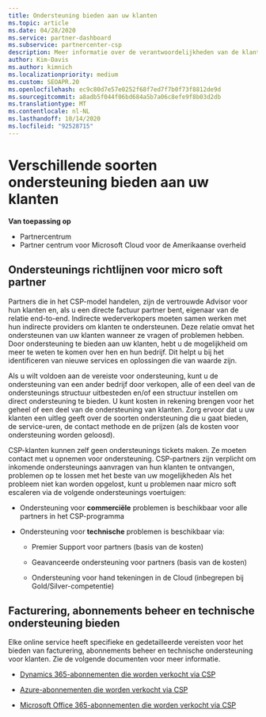 ```yaml
---
title: Ondersteuning bieden aan uw klanten
ms.topic: article
ms.date: 04/28/2020
ms.service: partner-dashboard
ms.subservice: partnercenter-csp
description: Meer informatie over de verantwoordelijkheden van de klant ondersteuning voor partners in het CSP-programma, inclusief details over facturering, abonnements beheer en technische problemen.
author: Kim-Davis
ms.author: kimnich
ms.localizationpriority: medium
ms.custom: SEOAPR.20
ms.openlocfilehash: ec9c80d7e57e0252f68f7ed7f7b0f73f8812de9d
ms.sourcegitcommit: a8adb5f044f06bd684a5b7a06c8efe9f8b03d2db
ms.translationtype: MT
ms.contentlocale: nl-NL
ms.lasthandoff: 10/14/2020
ms.locfileid: "92528715"
---
```

# <a name="providing-different-types-of-support-to-your-customers"></a>Verschillende soorten ondersteuning bieden aan uw klanten

**Van toepassing op**

-  Partnercentrum
-  Partner centrum voor Microsoft Cloud voor de Amerikaanse overheid


## <a name="microsoft-partner-support-guidance"></a>Ondersteunings richtlijnen voor micro soft partner

Partners die in het CSP-model handelen, zijn de vertrouwde Advisor voor hun klanten en, als u een directe factuur partner bent, eigenaar van de relatie end-to-end. Indirecte wederverkopers moeten samen werken met hun indirecte providers om klanten te ondersteunen. Deze relatie omvat het ondersteunen van uw klanten wanneer ze vragen of problemen hebben. Door ondersteuning te bieden aan uw klanten, hebt u de mogelijkheid om meer te weten te komen over hen en hun bedrijf. Dit helpt u bij het identificeren van nieuwe services en oplossingen die van waarde zijn.

Als u wilt voldoen aan de vereiste voor ondersteuning, kunt u de ondersteuning van een ander bedrijf door verkopen, alle of een deel van de ondersteunings structuur uitbesteden en/of een structuur instellen om direct ondersteuning te bieden. U kunt kosten in rekening brengen voor het geheel of een deel van de ondersteuning van klanten. Zorg ervoor dat u uw klanten een uitleg geeft over de soorten ondersteuning die u gaat bieden, de service-uren, de contact methode en de prijzen (als de kosten voor ondersteuning worden geloosd).

CSP-klanten kunnen zelf geen ondersteunings tickets maken. Ze moeten contact met u opnemen voor ondersteuning. CSP-partners zijn verplicht om inkomende ondersteunings aanvragen van hun klanten te ontvangen, problemen op te lossen met het beste van uw mogelijkheden Als het probleem niet kan worden opgelost, kunt u problemen naar micro soft escaleren via de volgende ondersteunings voertuigen:

- Ondersteuning voor **commerciële** problemen is beschikbaar voor alle partners in het CSP-programma

- Ondersteuning voor **technische** problemen is beschikbaar via:

    - Premier Support voor partners (basis van de kosten)

    - Geavanceerde ondersteuning voor partners (basis van de kosten)

    - Ondersteuning voor hand tekeningen in de Cloud (inbegrepen bij Gold/Silver-competentie)

## <a name="providing-billing-subscription-management-and-technical-support"></a>Facturering, abonnements beheer en technische ondersteuning bieden 

Elke online service heeft specifieke en gedetailleerde vereisten voor het bieden van facturering, abonnements beheer en technische ondersteuning voor klanten. Zie de volgende documenten voor meer informatie.

- [Dynamics 365-abonnementen die worden verkocht via CSP](https://www.microsoftpartnercommunity.com/t5/CSP/Microsoft-Partner-Support-Guidance/m-p/5262#M30)

- [Azure-abonnementen die worden verkocht via CSP](https://www.microsoftpartnercommunity.com/t5/CSP/Microsoft-Partner-Support-Guidance/m-p/5263#M31)

- [Microsoft Office 365-abonnementen die worden verkocht via CSP](https://www.microsoftpartnercommunity.com/t5/CSP/Microsoft-Partner-Support-Guidance/m-p/5264#M32)



 

 



